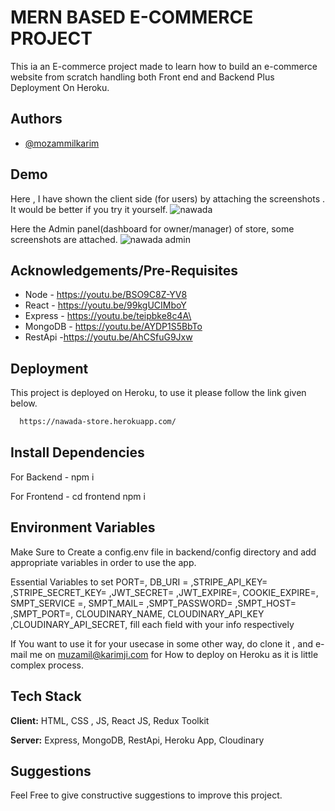 
# MERN BASED E-COMMERCE PROJECT

This ia an E-commerce project made to learn how to build an e-commerce website from scratch handling both Front end and Backend Plus Deployment On Heroku.
  

## Authors

- [@mozammilkarim](https://github.com/mozammilkarim)


## Demo

Here , I have shown the client side (for users) by attaching the screenshots .
It would be better if you try it yourself.
![nawada](https://user-images.githubusercontent.com/47852028/176357003-abf93d09-69d3-4d36-947f-53c391b74c3b.gif)

Here the Admin panel(dashboard for owner/manager) of store, some screenshots are attached. 
![nawada admin](https://user-images.githubusercontent.com/47852028/176357139-9b23624d-eb73-4e1c-9128-d219707445ed.gif)



## Acknowledgements/Pre-Requisites

 - Node - https://youtu.be/BSO9C8Z-YV8 
 - React - https://youtu.be/99kgUCIMboY 
 - Express - https://youtu.be/teipbke8c4A\ 
 -  MongoDB - https://youtu.be/AYDP1S5BbTo
 - RestApi -https://youtu.be/AhCSfuG9Jxw 
 
## Deployment

This project is deployed on Heroku, to use it please follow the link given below.


```bash
  https://nawada-store.herokuapp.com/
```
## Install Dependencies
For Backend - npm i

For Frontend - cd frontend npm i

## Environment  Variables 
Make Sure to Create a config.env file in backend/config directory and add appropriate variables in order to use the app.

Essential Variables to set PORT=, DB_URI = ,STRIPE_API_KEY= ,STRIPE_SECRET_KEY= ,JWT_SECRET= ,JWT_EXPIRE=, COOKIE_EXPIRE=, SMPT_SERVICE =, SMPT_MAIL= ,SMPT_PASSWORD= ,SMPT_HOST= ,SMPT_PORT=, CLOUDINARY_NAME, CLOUDINARY_API_KEY ,CLOUDINARY_API_SECRET, fill each field with your info respectively

If You want to use it for your usecase in some other way, do clone it , and e-mail me on muzamil@karimji.com for How to deploy on Heroku as it is little complex process.

## Tech Stack

**Client:** HTML, CSS ,  JS, React JS, Redux Toolkit

**Server:** Express, MongoDB, RestApi, Heroku App, Cloudinary


## Suggestions

Feel Free to give constructive suggestions to improve this project.

